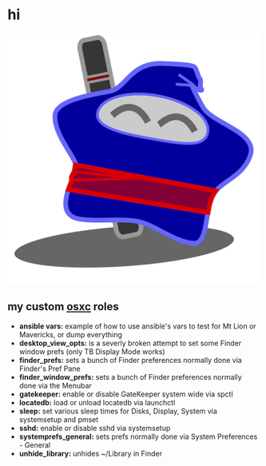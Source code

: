 hi
==

![ninjabong](ninjastar.jpg "ninjabong")

my custom [osxc](http://osxc.github.io) roles
--------------------
-   **ansible vars:** example of how to use ansible's vars to test for Mt Lion or Mavericks, or dump everything
-   **desktop_view_opts:** is a severly broken attempt to set some Finder window prefs (only TB Display Mode works)
-   **finder\_prefs:** sets a bunch of Finder preferences normally done via Finder's Pref Pane
-   **finder\_window\_prefs:**  sets a bunch of Finder preferences normally done via the Menubar
-   **gatekeeper:** enable or disable GateKeeper system wide via spctl
-   **locatedb:** load or unload locatedb via launchctl
-   **sleep:** set various sleep times for Disks, Display, System via systemsetup and pmset
-   **sshd:** enable or disable sshd via systemsetup
-   **systemprefs\_general:** sets prefs normally done via System Preferences \- General
-   **unhide\_library:** unhides ~/Library in Finder
